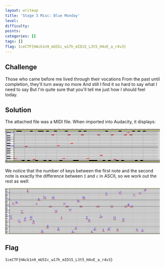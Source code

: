 ```yaml
---
layout: writeup
title: 'Stage 3 Misc: Blue Monday'
level:
difficulty:
points:
categories: []
tags: []
flag: IceCTF{HAck1n9_mU5Ic_w17h_mID15_L3t5_H4vE_a_r4v3}
---
```

## Challenge

Those who came before me lived through their vocations From the past
until  
completion, they'll turn away no more And still I find it so hard to say
what I  
need to say But I'm quite sure that you'll tell me just how I should
feel  
today.

## Solution

The attached file was a MIDI file. When imported into Audacity, it
displays:

![](writeupfiles/bluemonday.png)

We notice that the number of keys between the first note and the second
note is exactly the difference between `I` and `c` in ASCII, so we work
out the rest as well:

![](writeupfiles/midiflag.png)

## Flag

    IceCTF{HAck1n9_mU5Ic_w17h_mID15_L3t5_H4vE_a_r4v3}

